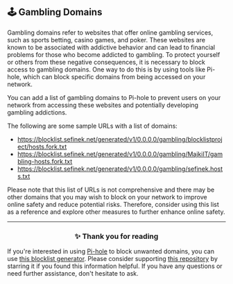 <!-- SEO DATA FOR BLOCKLIST.SEFINEK.NET
* Title       : Gambling Domains
* Description : N/A
* Tags        : N/A
* Canonical   : /viewer/info/block/Gambling
-->

## 🕹️ Gambling Domains
Gambling domains refer to websites that offer online gambling services, such as sports betting, casino games, and poker.
These websites are known to be associated with addictive behavior and can lead to financial problems for those who become addicted to gambling.
To protect yourself or others from these negative consequences, it is necessary to block access to gambling domains.
One way to do this is by using tools like Pi-hole, which can block specific domains from being accessed on your network.

You can add a list of gambling domains to Pi-hole to prevent users on your network from accessing these websites and potentially developing gambling addictions.

The following are some sample URLs with a list of domains:
- https://blocklist.sefinek.net/generated/v1/0.0.0.0/gambling/blocklistproject/hosts.fork.txt
- https://blocklist.sefinek.net/generated/v1/0.0.0.0/gambling/MajkiIT/gambling-hosts.fork.txt
- https://blocklist.sefinek.net/generated/v1/0.0.0.0/gambling/sefinek.hosts.txt

Please note that this list of URLs is not comprehensive and there may be other domains that you may wish to block on your network to improve online safety and reduce potential risks.
Therefore, consider using this list as a reference and explore other measures to further enhance online safety.


<hr>
<h3 align="center">✨ Thank you for reading</h3>
If you're interested in using <a href="https://blocklist.sefinek.net/viewer/info/What_is_Pi-hole">Pi-hole</a> to block unwanted domains, you can use <a href="https://sefinek.net/blocklist-generator/pihole">this blocklist generator</a>.
Please consider supporting <a href="https://github.com/sefinek24/Sefinek-Blocklist-Collection" target="_blank">this repository</a> by starring it if you found this information helpful.
If you have any questions or need further assistance, don't hesitate to ask.